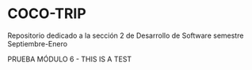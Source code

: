 # COCO-TRIP
Repositorio dedicado a la sección 2 de Desarrollo de Software semestre Septiembre-Enero 

PRUEBA MÓDULO 6 - THIS IS A TEST
